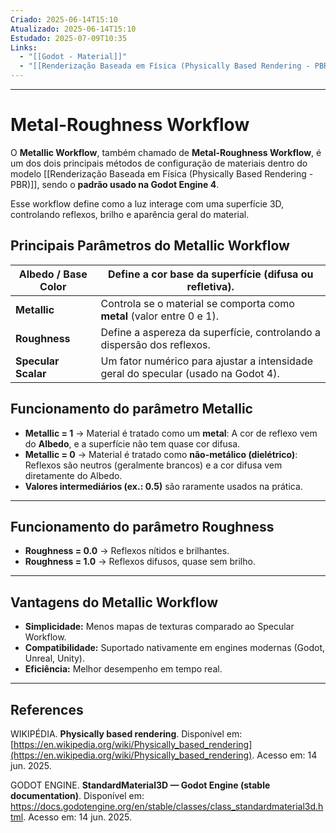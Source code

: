 ```yaml
---
Criado: 2025-06-14T15:10
Atualizado: 2025-06-14T15:10
Estudado: 2025-07-09T10:35
Links:
  - "[[Godot - Material]]"
  - "[[Renderização Baseada em Física (Physically Based Rendering - PBR)]]"
---
```

---
# Metal-Roughness Workflow

O **Metallic Workflow**, também chamado de **Metal-Roughness Workflow**, é um dos dois principais métodos de configuração de materiais dentro do modelo [[Renderização Baseada em Física (Physically Based Rendering - PBR)]], sendo o **padrão usado na Godot Engine 4**.

Esse workflow define como a luz interage com uma superfície 3D, controlando reflexos, brilho e aparência geral do material.

## Principais Parâmetros do Metallic Workflow

| **Albedo / Base Color** | Define a cor base da superfície (difusa ou refletiva).                             |
| ----------------------- | ---------------------------------------------------------------------------------- |
| **Metallic**            | Controla se o material se comporta como **metal** (valor entre 0 e 1).             |
| **Roughness**           | Define a aspereza da superfície, controlando a dispersão dos reflexos.             |
| **Specular Scalar**     | Um fator numérico para ajustar a intensidade geral do specular (usado na Godot 4). |
## Funcionamento do parâmetro Metallic

- **Metallic = 1** → Material é tratado como um **metal**: A cor de reflexo vem do **Albedo**, e a superfície não tem quase cor difusa.
- **Metallic = 0** → Material é tratado como **não-metálico (dielétrico)**: Reflexos são neutros (geralmente brancos) e a cor difusa vem diretamente do Albedo.
- **Valores intermediários (ex.: 0.5)** são raramente usados na prática.    

---

## Funcionamento do parâmetro Roughness

- **Roughness = 0.0** → Reflexos nítidos e brilhantes.
- **Roughness = 1.0** → Reflexos difusos, quase sem brilho.    

---

## Vantagens do Metallic Workflow

- **Simplicidade:** Menos mapas de texturas comparado ao Specular Workflow.
- **Compatibilidade:** Suportado nativamente em engines modernas (Godot, Unreal, Unity).
- **Eficiência:** Melhor desempenho em tempo real.
---
## References

WIKIPÉDIA. **Physically based rendering**. Disponível em: [https://en.wikipedia.org/wiki/Physically_based_rendering](https://en.wikipedia.org/wiki/Physically_based_rendering). Acesso em: 14 jun. 2025.

GODOT ENGINE. **StandardMaterial3D — Godot Engine (stable documentation)**. Disponível em: https://docs.godotengine.org/en/stable/classes/class_standardmaterial3d.html. Acesso em: 14 jun. 2025.
